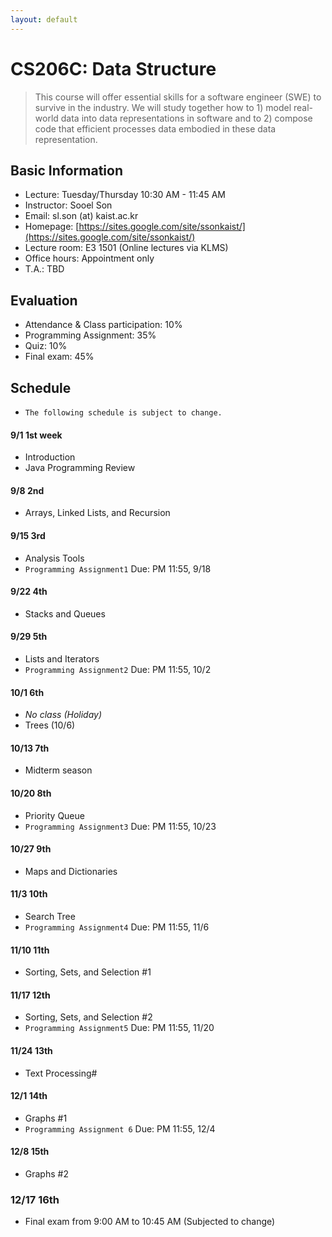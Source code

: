 ```yaml
---
layout: default
---
```


# **CS206C**: Data Structure

> This course will offer essential skills for a software engineer (SWE) to survive in the industry. We will study together how to 1) model real-world data into data representations in software and to 2) compose code that efficient processes data embodied in these data representation.  


## Basic Information
 * Lecture: Tuesday/Thursday 10:30 AM - 11:45 AM
 * Instructor: Sooel Son
 * Email: sl.son (at) kaist.ac.kr
 * Homepage: [https://sites.google.com/site/ssonkaist/](https://sites.google.com/site/ssonkaist/)
 * Lecture room: E3 1501 (Online lectures via KLMS)
 * Office hours: Appointment only
 * T.A.: TBD
 
## Evaluation
 * Attendance & Class participation: 10%
 * Programming Assignment: 35%
 * Quiz: 10%
 * Final exam: 45%

## Schedule

- `The following schedule is subject to change.`

#### 9/1 1st week
- Introduction
- Java Programming Review

#### 9/8 2nd
- Arrays, Linked Lists, and Recursion

#### 9/15 3rd
- Analysis Tools
- `Programming Assignment1` Due: PM 11:55, 9/18 
  
#### 9/22 4th
- Stacks and Queues

#### 9/29 5th
- Lists and Iterators
- `Programming Assignment2` Due: PM 11:55, 10/2 
 
#### 10/1 6th
- _No class (Holiday)_
- Trees (10/6)

#### 10/13 7th
- Midterm season

#### 10/20 8th
- Priority Queue
- `Programming Assignment3` Due: PM 11:55, 10/23
  
#### 10/27 9th
- Maps and Dictionaries

#### 11/3 10th
- Search Tree
- `Programming Assignment4` Due: PM 11:55, 11/6
  
#### 11/10 11th
- Sorting, Sets, and Selection #1
  
#### 11/17 12th
- Sorting, Sets, and Selection #2
- `Programming Assignment5` Due: PM 11:55, 11/20

#### 11/24 13th
- Text Processing#

#### 12/1 14th
- Graphs #1
- `Programming Assignment 6` Due: PM 11:55, 12/4

#### 12/8 15th
- Graphs #2

### 12/17 16th
- Final exam from 9:00 AM to 10:45 AM (Subjected to change)

